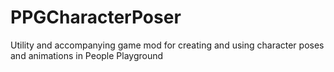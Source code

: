 # PPGCharacterPoser
Utility and accompanying game mod for creating and using character poses and animations in People Playground
